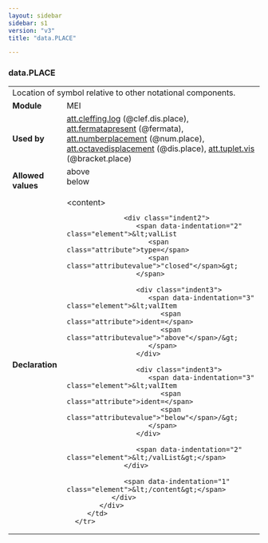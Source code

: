 ```yaml
---
layout: sidebar
sidebar: s1
version: "v3"
title: "data.PLACE"

---
```


<div class="macroSpec">
   <h3 id="data.PLACE">data.PLACE</h3>
   <table class="wovenodd">
      <tr>
         <td colspan="2" class="wovenodd-col2">Location of symbol relative to other notational components.</td>
      </tr>
      <tr>
         <td class="wovenodd-col1">
            <strong>Module</strong>
         </td>
         <td class="wovenodd-col2">MEI</td>
      </tr>
      <tr>
         <td class="wovenodd-col1">
            <strong>Used by</strong>
         </td>
         <td class="wovenodd-col2">
            <div class="parent">
               <a class="link_odd_classSpec" href="/{{ site.baseurl }}/{{ page.version }}/attribute-classes/att.cleffing.log.html">att.cleffing.log</a> (@clef.dis.place), 
               <a class="link_odd_classSpec" href="/{{ site.baseurl }}/{{ page.version }}/attribute-classes/att.fermatapresent.html">att.fermatapresent</a> (@fermata), 
               <a class="link_odd_classSpec" href="/{{ site.baseurl }}/{{ page.version }}/attribute-classes/att.numberplacement.html">att.numberplacement</a> (@num.place), 
               <a class="link_odd_classSpec" href="/{{ site.baseurl }}/{{ page.version }}/attribute-classes/att.octavedisplacement.html">att.octavedisplacement</a> (@dis.place), 
               <a class="link_odd_classSpec" href="/{{ site.baseurl }}/{{ page.version }}/attribute-classes/att.tuplet.vis.html">att.tuplet.vis</a> (@bracket.place)
            </div>
         </td>
      </tr>
      <tr>
         <td class="wovenodd-col1">
            <strong>Allowed values</strong>
         </td>
         <td class="wovenodd-col2">
            <dl>
               <dt>above</dt>
               <dd></dd>
               <dt>below</dt>
               <dd></dd>
            </dl>
         </td>
      </tr>
      <tr>
         <td class="wovenodd-col1">
            <strong>Declaration</strong>
         </td>
         <td class="wovenodd-col2">
            <div xml:space="preserve" class="pre">
               <div class="indent1">
                  <span data-indentation="1" class="element">&lt;content&gt;</span>
                  
                  <div class="indent2">
                     <span data-indentation="2" class="element">&lt;valList 
                        <span class="attribute">type=</span>
                        <span class="attributevalue">"closed"</span>&gt;
                     </span>
                     
                     <div class="indent3">
                        <span data-indentation="3" class="element">&lt;valItem 
                           <span class="attribute">ident=</span>
                           <span class="attributevalue">"above"</span>/&gt;
                        </span>
                     </div>
                     
                     <div class="indent3">
                        <span data-indentation="3" class="element">&lt;valItem 
                           <span class="attribute">ident=</span>
                           <span class="attributevalue">"below"</span>/&gt;
                        </span>
                     </div>
                     
                     <span data-indentation="2" class="element">&lt;/valList&gt;</span>
                  </div>
                  
                  <span data-indentation="1" class="element">&lt;/content&gt;</span>
               </div>
            </div>
         </td>
      </tr>
   </table>
</div>